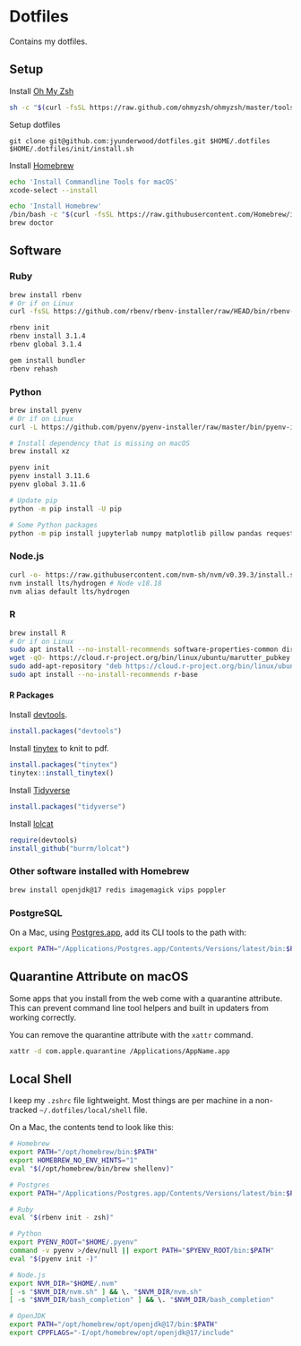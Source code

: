 # Dotfiles

Contains my dotfiles.

## Setup

Install [Oh My Zsh](https://ohmyz.sh/#)

```sh
sh -c "$(curl -fsSL https://raw.github.com/ohmyzsh/ohmyzsh/master/tools/install.sh)"
```

Setup dotfiles

```
git clone git@github.com:jyunderwood/dotfiles.git $HOME/.dotfiles
$HOME/.dotfiles/init/install.sh
```

Install [Homebrew](https://brew.sh)

```sh
echo 'Install Commandline Tools for macOS'
xcode-select --install

echo 'Install Homebrew'
/bin/bash -c "$(curl -fsSL https://raw.githubusercontent.com/Homebrew/install/HEAD/install.sh)"
brew doctor
```

## Software

### Ruby

```sh
brew install rbenv
# Or if on Linux
curl -fsSL https://github.com/rbenv/rbenv-installer/raw/HEAD/bin/rbenv-installer | bash
```

```sh
rbenv init
rbenv install 3.1.4
rbenv global 3.1.4

gem install bundler
rbenv rehash
```

### Python

```sh
brew install pyenv
# Or if on Linux
curl -L https://github.com/pyenv/pyenv-installer/raw/master/bin/pyenv-installer | bash
```

```sh
# Install dependency that is missing on macOS
brew install xz

pyenv init
pyenv install 3.11.6
pyenv global 3.11.6

# Update pip
python -m pip install -U pip

# Some Python packages
python -m pip install jupyterlab numpy matplotlib pillow pandas requests altair scipy scikit-learn sympy nose statsmodels seaborn
```

### Node.js

```sh
curl -o- https://raw.githubusercontent.com/nvm-sh/nvm/v0.39.3/install.sh | bash
nvm install lts/hydrogen # Node v18.18
nvm alias default lts/hydrogen
```

### R

```sh
brew install R
# Or if on Linux
sudo apt install --no-install-recommends software-properties-common dirmngr
wget -qO- https://cloud.r-project.org/bin/linux/ubuntu/marutter_pubkey.asc | sudo tee -a /etc/apt/trusted.gpg.d/cran_ubuntu_key.asc
sudo add-apt-repository "deb https://cloud.r-project.org/bin/linux/ubuntu $(lsb_release -cs)-cran40/"
sudo apt install --no-install-recommends r-base
```

#### R Packages

Install [devtools](https://devtools.r-lib.org).

```r
install.packages("devtools")
```

Install [tinytex](https://yihui.org/tinytex/) to knit to pdf.

```r
install.packages("tinytex")
tinytex::install_tinytex()
```

Install [Tidyverse](https://www.tidyverse.org)

```r
install.packages("tidyverse")
```

Install [lolcat](https://github.com/burrm/lolcat)

```r
require(devtools)
install_github("burrm/lolcat")
```

### Other software installed with Homebrew

```sh
brew install openjdk@17 redis imagemagick vips poppler
```

### PostgreSQL

On a Mac, using [Postgres.app](https://postgresapp.com), add its CLI tools to the path with:

```sh
export PATH="/Applications/Postgres.app/Contents/Versions/latest/bin:$PATH"
```

## Quarantine Attribute on macOS

Some apps that you install from the web come with a quarantine attribute. This can prevent command line tool helpers and built in updaters from working correctly.

You can remove the quarantine attribute with the `xattr` command.

```sh
xattr -d com.apple.quarantine /Applications/AppName.app
```

## Local Shell

I keep my `.zshrc` file lightweight. Most things are per machine in a non-tracked `~/.dotfiles/local/shell` file.

On a Mac, the contents tend to look like this:

```sh
# Homebrew
export PATH="/opt/homebrew/bin:$PATH"
export HOMEBREW_NO_ENV_HINTS="1"
eval "$(/opt/homebrew/bin/brew shellenv)"

# Postgres
export PATH="/Applications/Postgres.app/Contents/Versions/latest/bin:$PATH"

# Ruby
eval "$(rbenv init - zsh)"

# Python
export PYENV_ROOT="$HOME/.pyenv"
command -v pyenv >/dev/null || export PATH="$PYENV_ROOT/bin:$PATH"
eval "$(pyenv init -)"

# Node.js
export NVM_DIR="$HOME/.nvm"
[ -s "$NVM_DIR/nvm.sh" ] && \. "$NVM_DIR/nvm.sh"
[ -s "$NVM_DIR/bash_completion" ] && \. "$NVM_DIR/bash_completion"

# OpenJDK
export PATH="/opt/homebrew/opt/openjdk@17/bin:$PATH"
export CPPFLAGS="-I/opt/homebrew/opt/openjdk@17/include"
```

